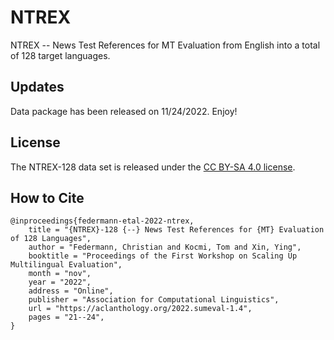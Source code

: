 # NTREX
NTREX -- News Test References for MT Evaluation from English into a total of 128 target languages. 


## Updates
Data package has been released on 11/24/2022. Enjoy!

## License
The NTREX-128 data set is released under the [CC BY-SA 4.0 license](https://github.com/MicrosoftTranslator/NTREX/blob/main/LICENSE.md).

## How to Cite

```
@inproceedings{federmann-etal-2022-ntrex,
    title = "{NTREX}-128 {--} News Test References for {MT} Evaluation of 128 Languages",
    author = "Federmann, Christian and Kocmi, Tom and Xin, Ying",
    booktitle = "Proceedings of the First Workshop on Scaling Up Multilingual Evaluation",
    month = "nov",
    year = "2022",
    address = "Online",
    publisher = "Association for Computational Linguistics",
    url = "https://aclanthology.org/2022.sumeval-1.4",
    pages = "21--24",
}
```
